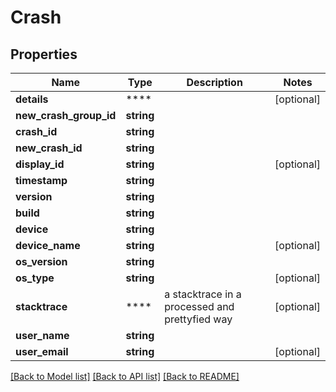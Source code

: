 # Crash

## Properties
Name | Type | Description | Notes
------------ | ------------- | ------------- | -------------
**details** | **** |  | [optional] 
**new_crash_group_id** | **string** |  | 
**crash_id** | **string** |  | 
**new_crash_id** | **string** |  | 
**display_id** | **string** |  | [optional] 
**timestamp** | **string** |  | 
**version** | **string** |  | 
**build** | **string** |  | 
**device** | **string** |  | 
**device_name** | **string** |  | [optional] 
**os_version** | **string** |  | 
**os_type** | **string** |  | [optional] 
**stacktrace** | **** | a stacktrace in a processed and prettyfied way | [optional] 
**user_name** | **string** |  | 
**user_email** | **string** |  | [optional] 

[[Back to Model list]](../README.md#documentation-for-models) [[Back to API list]](../README.md#documentation-for-api-endpoints) [[Back to README]](../README.md)

